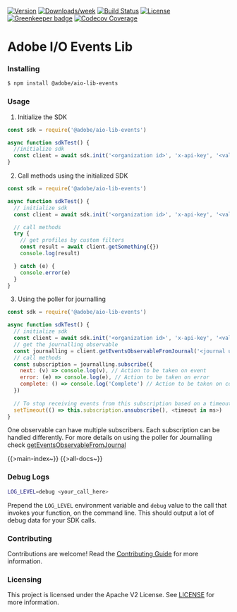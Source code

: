 <!--
Copyright 2019 Adobe. All rights reserved.
This file is licensed to you under the Apache License, Version 2.0 (the "License");
you may not use this file except in compliance with the License. You may obtain a copy
of the License at http://www.apache.org/licenses/LICENSE-2.0

Unless required by applicable law or agreed to in writing, software distributed under
the License is distributed on an "AS IS" BASIS, WITHOUT WARRANTIES OR REPRESENTATIONS
OF ANY KIND, either express or implied. See the License for the specific language
governing permissions and limitations under the License.
-->

[![Version](https://img.shields.io/npm/v/@adobe/aio-lib-events.svg)](https://npmjs.org/package/@adobe/aio-lib-events)
[![Downloads/week](https://img.shields.io/npm/dw/@adobe/aio-lib-events.svg)](https://npmjs.org/package/@adobe/aio-lib-events)
[![Build Status](https://travis-ci.com/adobe/aio-lib-events.svg?branch=master)](https://travis-ci.com/adobe/aio-lib-events)
[![License](https://img.shields.io/badge/License-Apache%202.0-blue.svg)](https://opensource.org/licenses/Apache-2.0) [![Greenkeeper badge](https://badges.greenkeeper.io/adobe/aio-lib-events.svg)](https://greenkeeper.io/)
[![Codecov Coverage](https://img.shields.io/codecov/c/github/adobe/aio-lib-events/master.svg?style=flat-square)](https://codecov.io/gh/adobe/aio-lib-events/)

# Adobe I/O Events Lib

### Installing

```bash
$ npm install @adobe/aio-lib-events
```

### Usage
1) Initialize the SDK

```javascript
const sdk = require('@adobe/aio-lib-events')

async function sdkTest() {
  //initialize sdk
  const client = await sdk.init('<organization id>', 'x-api-key', '<valid auth token>', '<options>')
}
```

2) Call methods using the initialized SDK

```javascript
const sdk = require('@adobe/aio-lib-events')

async function sdkTest() {
  // initialize sdk
  const client = await sdk.init('<organization id>', 'x-api-key', '<valid auth token>', '<options>')

  // call methods
  try {
    // get profiles by custom filters
    const result = await client.getSomething({})
    console.log(result)

  } catch (e) {
    console.error(e)
  }
}
```

3) Using the poller for journalling

```javascript
const sdk = require('@adobe/aio-lib-events')

async function sdkTest() {
  // initialize sdk
  const client = await sdk.init('<organization id>', 'x-api-key', '<valid auth token>', '<http options>')
  // get the journalling observable
  const journalling = client.getEventsObservableFromJournal('<journal url>', '<journalling options>')
  // call methods
  const subscription = journalling.subscribe({
    next: (v) => console.log(v), // Action to be taken on event
    error: (e) => console.log(e), // Action to be taken on error
    complete: () => console.log('Complete') // Action to be taken on complete
  })
  
  // To stop receiving events from this subscription based on a timeout
  setTimeout(() => this.subscription.unsubscribe(), <timeout in ms>)
}

``` 
One observable can have multiple subscribers. Each subscription can be handled differently.
For more details on using the poller for Journalling check <a href="#EventsCoreAPI+getEventsObservableFromJournal">getEventsObservableFromJournal</a>

{{>main-index~}}
{{>all-docs~}}

### Debug Logs

```bash
LOG_LEVEL=debug <your_call_here>
```

Prepend the `LOG_LEVEL` environment variable and `debug` value to the call that invokes your function, on the command line. This should output a lot of debug data for your SDK calls.

### Contributing

Contributions are welcome! Read the [Contributing Guide](./.github/CONTRIBUTING.md) for more information.

### Licensing

This project is licensed under the Apache V2 License. See [LICENSE](LICENSE) for more information.
